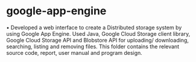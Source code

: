 # google-app-engine
•	Developed a web interface to create a Distributed storage system by using Google App Engine. Used Java, Google Cloud Storage client library, Google Cloud Storage API and Blobstore API for uploading/ downloading, searching, listing and removing files.
This folder contains the relevant source code, report, user manual and program design.
